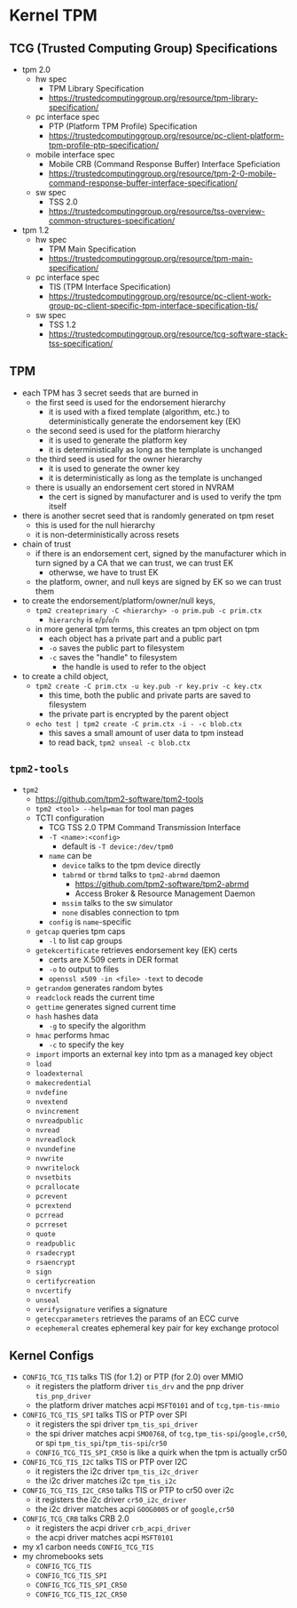 Kernel TPM
==========

## TCG (Trusted Computing Group) Specifications

- tpm 2.0
  - hw spec
    - TPM Library Specification
    - <https://trustedcomputinggroup.org/resource/tpm-library-specification/>
  - pc interface spec
    - PTP (Platform TPM Profile) Specification
    - <https://trustedcomputinggroup.org/resource/pc-client-platform-tpm-profile-ptp-specification/>
  - mobile interface spec
    - Mobile CRB (Command Response Buffer) Interface Speficiation
    - <https://trustedcomputinggroup.org/resource/tpm-2-0-mobile-command-response-buffer-interface-specification/>
  - sw spec
    - TSS 2.0
    - <https://trustedcomputinggroup.org/resource/tss-overview-common-structures-specification/>
- tpm 1.2
  - hw spec
    - TPM Main Specification
    - <https://trustedcomputinggroup.org/resource/tpm-main-specification/>
  - pc interface spec
    - TIS (TPM Interface Specification)
    - <https://trustedcomputinggroup.org/resource/pc-client-work-group-pc-client-specific-tpm-interface-specification-tis/>
  - sw spec
    - TSS 1.2
    - <https://trustedcomputinggroup.org/resource/tcg-software-stack-tss-specification/>

## TPM

- each TPM has 3 secret seeds that are burned in
  - the first seed is used for the endorsement hierarchy
    - it is used with a fixed template (algorithm, etc.) to deterministically
      generate the endorsement key (EK)
  - the second seed is used for the platform hierarchy
    - it is used to generate the platform key
    - it is deterministically as long as the template is unchanged
  - the third seed is used for the owner hierarchy
    - it is used to generate the owner key
    - it is deterministically as long as the template is unchanged
  - there is usually an endorsement cert stored in NVRAM
    - the cert is signed by manufacturer and is used to verify the tpm
      itself
- there is another secret seed that is randomly generated on tpm reset
  - this is used for the null hierarchy
  - it is non-deterministically across resets
- chain of trust
  - if there is an endorsement cert, signed by the manufacturer which in turn
    signed by a CA that we can trust, we can trust EK
    - otherwse, we have to trust EK
  - the platform, owner, and null keys are signed by EK so we can trust them
- to create the endorsement/platform/owner/null keys,
  - `tpm2 createprimary -C <hierarchy> -o prim.pub -c prim.ctx`
    - `hierarchy` is `e`/`p`/`o`/`n`
  - in more general tpm terms, this creates an tpm object on tpm
    - each object has a private part and a public part
    - `-o` saves the public part to filesystem
    - `-c` saves the "handle" to filesystem
      - the handle is used to refer to the object
- to create a child object,
  - `tpm2 create -C prim.ctx -u key.pub -r key.priv -c key.ctx`
    - this time, both the public and private parts are saved to filesystem
    - the private part is encrypted by the parent object
  - `echo test | tpm2 create -C prim.ctx -i - -c blob.ctx`
    - this saves a small amount of user data to tpm instead
    - to read back, `tpm2 unseal -c blob.ctx`

## `tpm2-tools`

- `tpm2`
  - <https://github.com/tpm2-software/tpm2-tools>
  - `tpm2 <tool> --help=man` for tool man pages
  - TCTI configuration
    - TCG TSS 2.0 TPM Command Transmission Interface
    - `-T <name>:<config>`
      - default is `-T device:/dev/tpm0`
    - `name` can be
      - `device` talks to the tpm device directly
      - `tabrmd` or `tbrmd` talks to `tpm2-abrmd` daemon
        - <https://github.com/tpm2-software/tpm2-abrmd>
        - Access Broker & Resource Management Daemon
      - `mssim` talks to the sw simulator
      - `none` disables connection to tpm
    - `config` is `name`-specific
  - `getcap` queries tpm caps
    - `-l` to list cap groups
  - `getekcertificate` retrieves endorsement key (EK) certs
    - certs are X.509 certs in DER format
    - `-o` to output to files
    - `openssl x509 -in <file> -text` to decode
  - `getrandom` generates random bytes
  - `readclock` reads the current time
  - `gettime` generates signed current time
  - `hash` hashes data
    - `-g` to specify the algorithm
  - `hmac` performs hmac
    - `-c` to specify the key
  - `import` imports an external key into tpm as a managed key object
  - `load`
  - `loadexternal`
  - `makecredential`
  - `nvdefine`
  - `nvextend`
  - `nvincrement`
  - `nvreadpublic`
  - `nvread`
  - `nvreadlock`
  - `nvundefine`
  - `nvwrite`
  - `nvwritelock`
  - `nvsetbits`
  - `pcrallocate`
  - `pcrevent`
  - `pcrextend`
  - `pcrread`
  - `pcrreset`
  - `quote`
  - `readpublic`
  - `rsadecrypt`
  - `rsaencrypt`
  - `sign`
  - `certifycreation`
  - `nvcertify`
  - `unseal`
  - `verifysignature` verifies a signature
  - `geteccparameters` retrieves the params of an ECC curve
  - `ecephemeral` creates ephemeral key pair for key exchange protocol

## Kernel Configs

- `CONFIG_TCG_TIS` talks TIS (for 1.2) or PTP (for 2.0) over MMIO
  - it registers the platform driver `tis_drv` and the pnp driver
    `tis_pnp_driver`
  - the platform driver matches acpi `MSFT0101` and of `tcg,tpm-tis-mmio`
- `CONFIG_TCG_TIS_SPI` talks TIS or PTP over SPI
  - it registers the spi driver `tpm_tis_spi_driver`
  - the spi driver matches acpi `SMO0768`, of `tcg,tpm_tis-spi`/`google,cr50`,
    or spi `tpm_tis_spi`/`tpm_tis-spi`/`cr50`
  - `CONFIG_TCG_TIS_SPI_CR50` is like a quirk when the tpm is actually cr50
- `CONFIG_TCG_TIS_I2C` talks TIS or PTP over I2C
  - it registers the i2c driver `tpm_tis_i2c_driver`
  - the i2c driver matches i2c `tpm_tis_i2c`
- `CONFIG_TCG_TIS_I2C_CR50` talks TIS or PTP to cr50 over i2c
  - it registers the i2c driver `cr50_i2c_driver`
  - the i2c driver matches acpi `GOOG0005` or of `google,cr50`
- `CONFIG_TCG_CRB` talks CRB 2.0
  - it registers the acpi driver `crb_acpi_driver`
  - the acpi driver matches acpi `MSFT0101`
- my x1 carbon needs `CONFIG_TCG_TIS`
- my chromebooks sets
  - `CONFIG_TCG_TIS`
  - `CONFIG_TCG_TIS_SPI`
  - `CONFIG_TCG_TIS_SPI_CR50`
  - `CONFIG_TCG_TIS_I2C_CR50`
